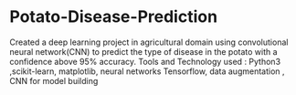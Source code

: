 # Potato-Disease-Prediction

Created a deep learning project in agricultural domain using convolutional neural network(CNN) to predict the type of disease in the potato with a
confidence above 95% accuracy. 
Tools and Technology used :
Python3 ,scikit-learn, matplotlib, neural networks
Tensorflow, data augmentation , CNN for model building
